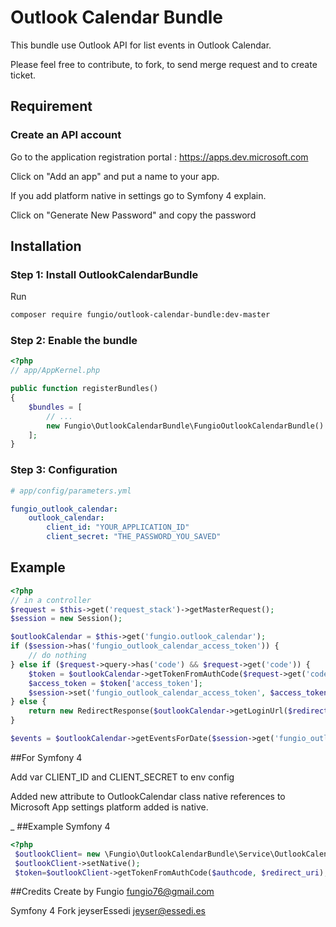 # Outlook Calendar Bundle

This bundle use Outlook API for list events in Outlook Calendar.

Please feel free to contribute, to fork, to send merge request and to create ticket.

## Requirement
### Create an API account

Go to the application registration portal : https://apps.dev.microsoft.com

Click on "Add an app" and put a name to your app.

If you add platform native in settings go to Symfony 4 explain.

Click on "Generate New Password" and copy the password


## Installation
### Step 1: Install OutlookCalendarBundle

Run

```bash
composer require fungio/outlook-calendar-bundle:dev-master
```

### Step 2: Enable the bundle

``` php
<?php
// app/AppKernel.php

public function registerBundles()
{
    $bundles = [
        // ...
        new Fungio\OutlookCalendarBundle\FungioOutlookCalendarBundle()
    ];
}
```

### Step 3: Configuration

```yml
# app/config/parameters.yml

fungio_outlook_calendar:
    outlook_calendar:
        client_id: "YOUR_APPLICATION_ID"
        client_secret: "THE_PASSWORD_YOU_SAVED"
```

## Example

``` php
<?php
// in a controller
$request = $this->get('request_stack')->getMasterRequest();
$session = new Session();

$outlookCalendar = $this->get('fungio.outlook_calendar');
if ($session->has('fungio_outlook_calendar_access_token')) {
    // do nothing
} else if ($request->query->has('code') && $request->get('code')) {
    $token = $outlookCalendar->getTokenFromAuthCode($request->get('code'), $redirectUri);
    $access_token = $token['access_token'];
    $session->set('fungio_outlook_calendar_access_token', $access_token);
} else {
    return new RedirectResponse($outlookCalendar->getLoginUrl($redirectUri));
}

$events = $outlookCalendar->getEventsForDate($session->get('fungio_outlook_calendar_access_token'), new \DateTime('now');
```
##For Symfony 4 

Add var CLIENT_ID and CLIENT_SECRET to env config

Added new attribute to OutlookCalendar class native references to Microsoft App settings
platform added is native.

_
##Example Symfony 4
``` php
<?php
 $outlookClient= new \Fungio\OutlookCalendarBundle\Service\OutlookCalendar();
 $outlookClient->setNative();
 $token=$outlookClient->getTokenFromAuthCode($authcode, $redirect_uri);
``` 
 ##Credits
 Create by Fungio fungio76@gmail.com
 
 Symfony 4 Fork jeyserEssedi jeyser@essedi.es
 